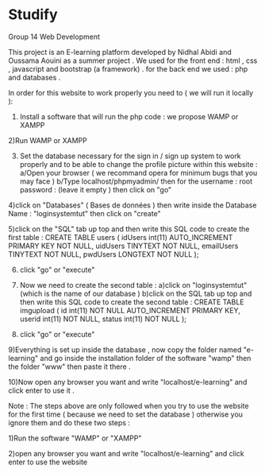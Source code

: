 # Studify
Group 14 Web Development 

This project is an E-learning platform developed by Nidhal Abidi and Oussama Aouini as a summer project .
We used for the front end : html , css , javascript and bootstrap (a framework) .
for the back end we used : php and databases .

In order for this website to work properly you need to  ( we will run it locally ): 
1) Install a software that will run the php code : we propose WAMP or XAMPP 

2)Run WAMP or XAMPP

3) Set the database necessary for the sign in / sign up system to work properly and to be able to change the profile picture within this website : 
	a/Open your browser ( we recommand opera for minimum bugs that you may face )
	b/Type localhost/phpmyadmin/ then for the username : root 
				                  password : (leave it empty )
then click on "go" 

 4)click on "Databases" ( Bases de données )  then write inside the Database Name : "loginsystemtut" then click on "create"

5)click on the "SQL" tab up top and then write this SQL code to create the first table :
  CREATE TABLE users (
idUsers int(11) AUTO_INCREMENT PRIMARY KEY NOT NULL,
uidUsers TINYTEXT NOT NULL,
emailUsers TINYTEXT NOT NULL,
pwdUsers LONGTEXT NOT NULL
);

6) click "go" or "execute" 

7) Now we need to create the second table :
	a)click on "loginsystemtut" (which is the name of our database )
	b)click on the SQL tab up top and then write this SQL code to create the second table : 
	CREATE TABLE imgupload (
	id int(11) NOT NULL AUTO_INCREMENT PRIMARY KEY,
	userid int(11) NOT NULL,
	status int(11) NOT NULL
	);

8) click "go" or "execute" 

9)Everything is set up inside the database , now copy the folder named "e-learning" and go inside the installation folder of the software "wamp" then the folder "www" then paste it there .

10)Now open any browser you want and write "localhost/e-learning" and click enter to use it .

Note : 
The steps above are only followed when you try to use the website for the first time  ( because we need to set the database ) otherwise you ignore them and do these two steps : 

1)Run the software "WAMP" or "XAMPP"

2)open any browser you want and write "localhost/e-learning" and click enter to use the website 

